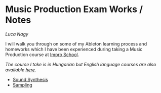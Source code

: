 # Music Production Exam Works / Notes
*Luca Nagy*

I will walk you through on some of my Ableton learning process and homeworks which I have been experienced during taking a Music Production course at [Impro School](https://www.improschool.com). 

*The course I take is in Hungarian but English language courses are also available [here](https://www.improschool.com/all).*

- [Sound Synthesis](https://lucanag.github.io/Synthesis/)
- [Sampling](https://lucanag.github.io/Sampling/)
